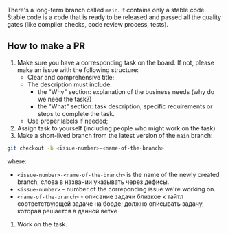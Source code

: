 There's a long-term branch called `main`. It contains only a stable code. Stable code is a code that is ready to be released and passed all the quality gates (like compiler checks, code review process, tests).

## How to make a PR

1. Make sure you have a corresponding task on the board. If not, please make an issue with the following structure:
    - Clear and comprehensive title;
    - The description must include:
        - the "Why" section: explanation of the business needs (why do we need the task?)
        - the "What" section: task description, specific requirements or steps to complete the task.
    - Use proper labels if needed;
1. Assign task to yourself (including people who might work on the task)
1. Make a short-lived branch from the latest version of the `main` branch:
```bash
git checkout -b <issue-number>-<name-of-the-branch>
```
where:
- `<issue-number>-<name-of-the-branch>` is the name of the newly created branch, слова в названии указывать через дефисы.
- `<issue-number>` - number of the correponding issue we're working on.
- `<name-of-the-branch>` - описание задачи близкое к тайтл соответствующей задаче на борде; должно описывать задачу, которая решается в данной ветке
1. Work on the task.
